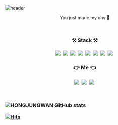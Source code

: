 
![header](https://capsule-render.vercel.app/api?type=wave&color=auto&height=300&section=header&text=HongJungWan&fontSize=90)

<p align="center"> You just made my day 🤠</p>
 
<br>

<h3 align="center">⚒ Stack ⚒<h3>
<p align="center">
    <img src="https://img.shields.io/badge/Java-007396?style=flat-square&logo=Java&logoColor=white"/></a>&nbsp 
    <img src="https://img.shields.io/badge/Linux-orange?style=flat-square&logo=Linux&logoColor=white"/></a>&nbsp 
    <img src="https://img.shields.io/badge/Mysql-red?style=flat-square&logo=Mysql&logoColor=white"/></a>&nbsp 
    <img src="https://img.shields.io/badge/Spring Boot-brightgreen?style=flat-square&logo=SpringBoot&logoColor=white"/></a>&nbsp 
    <img src="https://img.shields.io/badge/Git-FFB13B?style=flat-square&logo=Git&logoColor=white"/></a>&nbsp 
    <img src="https://img.shields.io/badge/GitHub-FFB13B?style=flat-square&logo=GitHub&logoColor=white"/></a>&nbsp 
    <img src="https://img.shields.io/badge/Amazon AWS-informational?style=flat-square&logo=Amazon AWS&logoColor=white"/></a>&nbsp 
    <img src="https://img.shields.io/badge/Velog-green?style=flat-square&logo=Velog&logoColor=white"/></a>&nbsp 
</p>

<h3 align="center">👉  Me 👈 <h3>
<p align="center">
<a href="https://velog.io/@daydream"><img src="https://img.shields.io/badge/Tech Blog-007396?style=flat-square&logo=Velog&logoColor=white&link=https://velog.io/@daydream"/></a>&nbsp
<a href="https://www.instagram.com/hong_.98/"><img src="https://img.shields.io/badge/Instagram-blue?style=flat-square&logo=Instagram&logoColor=white&link=https://www.instagram.com/hong_.98/"/></a>&nbsp
<a href="mailto:"superman@test.com"><img src="https://img.shields.io/badge/Gmail-red?style=flat-square&logo=Gmail&logoColor=white&link="mailto:"superman@test.com"/></a>&nbsp

</p>

<br>


![HONGJUNGWAN GitHub stats](https://github-readme-stats.vercel.app/api?username=HongJungWan&&show_icons=true&theme=dracula)


[![Hits](https://hits.seeyoufarm.com/api/count/incr/badge.svg?url=https%3A%2F%2Fgithub.com%2FHONG-JUNG-WAN&count_bg=%233D8EC8&title_bg=%23555555&icon=github.svg&icon_color=%23E7E7E7&title=hits&edge_flat=false)](https://hits.seeyoufarm.com)
